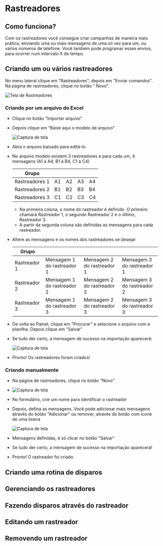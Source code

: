 <script setup>
  import NoteComponent from './components/Note.md';
  import AsideArticle from './components/AsideArticle.vue';
</script>

<div style="margin-bottom: 2rem">
  <NoteComponent/>
</div>

# Rastreadores

<AsideArticle/>

## Como funciona?

Com os rastreadores você consegue criar campanhas de maneira mais prática, enviando uma ou mais mensagens de uma só vez
para um, ou vários números de telefone. Você também pode programar esses envios, para ocorrer num intervalo X de tempo.

## Criando um ou vários rastreadores

No menu lateral clique em "Rastreadores", depois em "Enviar comandos". Na página de rastreadores, clique no botão "
Novo".

![Tela de Rastreadores](/img/tutorial/tela-rastreador.png)

### Criando por um arquivo do Excel

- Clique no botão "Importar arquivo"
- Depois clique em "Baixe aqui o modelo de arquivo"

  ![Captura de tela](/img/tutorial/btn-baixe-modelo.png)

- Abra o arquivo baixado para editá-lo
- No arquivo modelo existem 3 rastreadores e para cada um, 4 mensagens (A1 à A4, B1 à B4, C1 à C4)

  |Grupo| | | | | 
  |-|-|-|-|-|
  |Rastreadores 1|A1|A2|A3|A4|
  |Rastreadores 2|B1|B2|B3|B4|
  |Rastreadores 3|C1|C2|C3|C4|

    - Na primeira coluna, o nome do rastreador é definido. O primeiro chamará Rastreador 1, o segundo Rastreador 2 e o
      último, Rastreador 3.
    - A partir da segunda coluna são definidas as mensagens para cada rastreador.

- Altere as mensagens e os nomes dos rastreadores se desejar

  | Grupo          |                            |                            |                            | 
  |----------------|----------------------------|----------------------------|----------------------------|
  | Rastreador 1   | Mensagem 1 do rastreador 1 | Mensagem 2 do rastreador 1 | Mensagem 3 do rastreador 1 |
  | Rastreador 2   | Mensagem 1 do rastreador 2 | Mensagem 2 do rastreador 2 | Mensagem 3 do rastreador 2 |
  | Rastreador 3   | Mensagem 1 do rastreador 3 | Mensagem 2 do rastreador 3 | Mensagem 3 do rastreador 3 |

- De volta ao Painel, clique em "Procurar" e selecione o arquivo com a planilha. Depois clique em "Salvar" 
- Se tudo der certo, a mensagem de sucesso na importação aparecerá:
  
  ![Captura de tela](/img/tutorial/grupo-criado-sucesso.png)

- Pronto! Os rastreadores foram criados!

### Criando manualmente

- Na página de rastreadores, clique no botão "Novo"
- ![Captura de tela](/img/tutorial/tela-rastreador.png)
- No formulário, crie um nome para identificar o rastreador
- Depois, defina as mensagens. Você pode adicionar mais mensagens através do botão "Adicionar" ou remover, através do botão com ícone de uma lixeira
  
  ![Captura de tela](/img/tutorial/form-definir-msg.png)

- Mensagens definidas, é só clicar no botão "Salvar"
- Se tudo der certo, a mensagem de sucesso na importação aparecerá!
- Pronto! O rastreador foi criado.

## Criando uma rotina de disparos

## Gerenciando os rastreadores

## Fazendo disparos através do rastreador

## Editando um rastreador

## Removendo um rastreador
